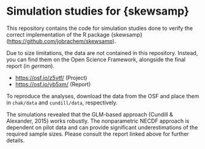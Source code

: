 # Simulation studies for {skewsamp}

This repository contains the code for simulation studies done to verify
the correct implementation of the R package {skewsamp} (https://github.com/jobrachem/skewsamp). 

Due to size limitations, the data are not contained in this repository.
Instead, you can find them on the Open Science Framework, alongside the
final report (in *german*).

-   <https://osf.io/z5vtf/> (Project)
-   <https://osf.io/yb5xm/> (Report)

To reproduce the analyses, download the data from the OSF and 
place them in `chak/data` and `cundill/data`, respectively.

The simulations revealed that the GLM-based approach (Cundill &
Alexander, 2015) works robustly. The nonparametric NECDF approach is
dependent on pilot data and can provide significant underestimations of
the required sample sizes. Please consult the report linked above for
further details.
